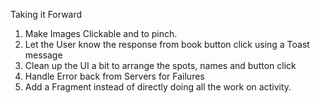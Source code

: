 Taking it Forward
1. Make Images Clickable and to pinch.
2. Let the User know the response from book button click using a Toast message
3. Clean up the UI a bit to arrange the spots, names and button click
4. Handle Error back from Servers for Failures
5. Add a Fragment instead of directly doing all the work on activity. 
